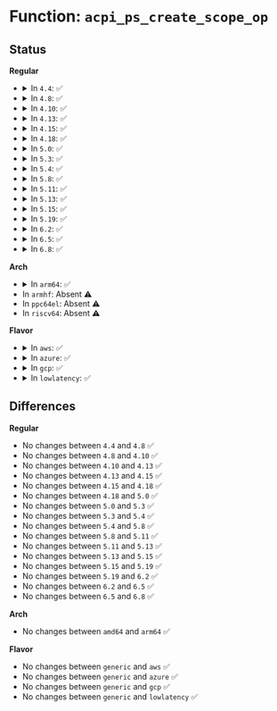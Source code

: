 # Function: <code>acpi_ps_create_scope_op</code>

## Status
<b>Regular</b>
<ul>
<li>
<details>
<summary>In <code>4.4</code>: ✅</summary>

```c
union acpi_parse_object *acpi_ps_create_scope_op(u8 *aml);
```

**Collision:** Unique Global

**Inline:** No

**Transformation:** False

**Instances:**

```
In drivers/acpi/acpica/psutils.c (ffffffff814a2469)
Location: drivers/acpi/acpica/psutils.c:63
Inline: False
Direct callers:
  - drivers/acpi/acpica/nsparse.c:acpi_ns_one_complete_parse
  - drivers/acpi/acpica/psxface.c:acpi_ps_execute_method
```
**Symbols:**

```
ffffffff814a2469-ffffffff814a248d: acpi_ps_create_scope_op (STB_GLOBAL)
```
</details>
</li>
<li>
<details>
<summary>In <code>4.8</code>: ✅</summary>

```c
union acpi_parse_object *acpi_ps_create_scope_op(u8 *aml);
```

**Collision:** Unique Global

**Inline:** No

**Transformation:** False

**Instances:**

```
In drivers/acpi/acpica/psutils.c (ffffffff814f1796)
Location: drivers/acpi/acpica/psutils.c:63
Inline: False
Direct callers:
  - drivers/acpi/acpica/nsparse.c:acpi_ns_one_complete_parse
  - drivers/acpi/acpica/psxface.c:acpi_ps_execute_method
```
**Symbols:**

```
ffffffff814f1796-ffffffff814f17ba: acpi_ps_create_scope_op (STB_GLOBAL)
```
</details>
</li>
<li>
<details>
<summary>In <code>4.10</code>: ✅</summary>

```c
union acpi_parse_object *acpi_ps_create_scope_op(u8 *aml);
```

**Collision:** Unique Global

**Inline:** No

**Transformation:** False

**Instances:**

```
In drivers/acpi/acpica/psutils.c (ffffffff815141f7)
Location: drivers/acpi/acpica/psutils.c:63
Inline: False
Direct callers:
  - drivers/acpi/acpica/nsparse.c:acpi_ns_one_complete_parse
  - drivers/acpi/acpica/psxface.c:acpi_ps_execute_table
  - drivers/acpi/acpica/psxface.c:acpi_ps_execute_method
```
**Symbols:**

```
ffffffff815141f7-ffffffff8151421b: acpi_ps_create_scope_op (STB_GLOBAL)
```
</details>
</li>
<li>
<details>
<summary>In <code>4.13</code>: ✅</summary>

```c
union acpi_parse_object *acpi_ps_create_scope_op(u8 *aml);
```

**Collision:** Unique Global

**Inline:** No

**Transformation:** False

**Instances:**

```
In drivers/acpi/acpica/psutils.c (ffffffff8152499e)
Location: drivers/acpi/acpica/psutils.c:64
Inline: False
Direct callers:
  - drivers/acpi/acpica/nsparse.c:acpi_ns_one_complete_parse
  - drivers/acpi/acpica/psxface.c:acpi_ps_execute_table
  - drivers/acpi/acpica/psxface.c:acpi_ps_execute_method
```
**Symbols:**

```
ffffffff8152499e-ffffffff815249c2: acpi_ps_create_scope_op (STB_GLOBAL)
```
</details>
</li>
<li>
<details>
<summary>In <code>4.15</code>: ✅</summary>

```c
union acpi_parse_object *acpi_ps_create_scope_op(u8 *aml);
```

**Collision:** Unique Global

**Inline:** No

**Transformation:** False

**Instances:**

```
In drivers/acpi/acpica/psutils.c (ffffffff8157a62b)
Location: drivers/acpi/acpica/psutils.c:64
Inline: False
Direct callers:
  - drivers/acpi/acpica/nsparse.c:acpi_ns_one_complete_parse
  - drivers/acpi/acpica/psxface.c:acpi_ps_execute_table
  - drivers/acpi/acpica/psxface.c:acpi_ps_execute_method
  - drivers/acpi/acpica/dbmethod.c:acpi_db_disassemble_method
```
**Symbols:**

```
ffffffff8157a62b-ffffffff8157a64f: acpi_ps_create_scope_op (STB_GLOBAL)
```
</details>
</li>
<li>
<details>
<summary>In <code>4.18</code>: ✅</summary>

```c
union acpi_parse_object *acpi_ps_create_scope_op(u8 *aml);
```

**Collision:** Unique Global

**Inline:** No

**Transformation:** False

**Instances:**

```
In drivers/acpi/acpica/psutils.c (ffffffff815b171f)
Location: drivers/acpi/acpica/psutils.c:30
Inline: False
Direct callers:
  - drivers/acpi/acpica/nsparse.c:acpi_ns_one_complete_parse
  - drivers/acpi/acpica/psxface.c:acpi_ps_execute_table
  - drivers/acpi/acpica/psxface.c:acpi_ps_execute_method
  - drivers/acpi/acpica/dbmethod.c:acpi_db_disassemble_method
```
**Symbols:**

```
ffffffff815b171f-ffffffff815b1743: acpi_ps_create_scope_op (STB_GLOBAL)
```
</details>
</li>
<li>
<details>
<summary>In <code>5.0</code>: ✅</summary>

```c
union acpi_parse_object *acpi_ps_create_scope_op(u8 *aml);
```

**Collision:** Unique Global

**Inline:** No

**Transformation:** False

**Instances:**

```
In drivers/acpi/acpica/psutils.c (ffffffff815ca85f)
Location: drivers/acpi/acpica/psutils.c:30
Inline: False
Direct callers:
  - drivers/acpi/acpica/nsparse.c:acpi_ns_one_complete_parse
  - drivers/acpi/acpica/psxface.c:acpi_ps_execute_table
  - drivers/acpi/acpica/psxface.c:acpi_ps_execute_method
```
**Symbols:**

```
ffffffff815ca85f-ffffffff815ca883: acpi_ps_create_scope_op (STB_GLOBAL)
```
</details>
</li>
<li>
<details>
<summary>In <code>5.3</code>: ✅</summary>

```c
union acpi_parse_object *acpi_ps_create_scope_op(u8 *aml);
```

**Collision:** Unique Global

**Inline:** No

**Transformation:** False

**Instances:**

```
In drivers/acpi/acpica/psutils.c (ffffffff815fc010)
Location: drivers/acpi/acpica/psutils.c:30
Inline: False
Direct callers:
  - drivers/acpi/acpica/nsparse.c:acpi_ns_one_complete_parse
  - drivers/acpi/acpica/psxface.c:acpi_ps_execute_table
  - drivers/acpi/acpica/psxface.c:acpi_ps_execute_method
```
**Symbols:**

```
ffffffff815fc010-ffffffff815fc034: acpi_ps_create_scope_op (STB_GLOBAL)
```
</details>
</li>
<li>
<details>
<summary>In <code>5.4</code>: ✅</summary>

```c
union acpi_parse_object *acpi_ps_create_scope_op(u8 *aml);
```

**Collision:** Unique Global

**Inline:** No

**Transformation:** False

**Instances:**

```
In drivers/acpi/acpica/psutils.c (ffffffff8161d4ba)
Location: drivers/acpi/acpica/psutils.c:30
Inline: False
Direct callers:
  - drivers/acpi/acpica/nsparse.c:acpi_ns_one_complete_parse
  - drivers/acpi/acpica/psxface.c:acpi_ps_execute_table
  - drivers/acpi/acpica/psxface.c:acpi_ps_execute_method
```
**Symbols:**

```
ffffffff8161d4ba-ffffffff8161d4de: acpi_ps_create_scope_op (STB_GLOBAL)
```
</details>
</li>
<li>
<details>
<summary>In <code>5.8</code>: ✅</summary>

```c
union acpi_parse_object *acpi_ps_create_scope_op(u8 *aml);
```

**Collision:** Unique Global

**Inline:** No

**Transformation:** False

**Instances:**

```
In drivers/acpi/acpica/psutils.c (ffffffff816c9a43)
Location: drivers/acpi/acpica/psutils.c:30
Inline: False
Direct callers:
  - drivers/acpi/acpica/nsparse.c:acpi_ns_one_complete_parse
  - drivers/acpi/acpica/psxface.c:acpi_ps_execute_table
  - drivers/acpi/acpica/psxface.c:acpi_ps_execute_method
```
**Symbols:**

```
ffffffff816c9a43-ffffffff816c9a67: acpi_ps_create_scope_op (STB_GLOBAL)
```
</details>
</li>
<li>
<details>
<summary>In <code>5.11</code>: ✅</summary>

```c
union acpi_parse_object *acpi_ps_create_scope_op(u8 *aml);
```

**Collision:** Unique Global

**Inline:** No

**Transformation:** False

**Instances:**

```
In drivers/acpi/acpica/psutils.c (ffffffff816e7a69)
Location: drivers/acpi/acpica/psutils.c:30
Inline: False
Direct callers:
  - drivers/acpi/acpica/nsparse.c:acpi_ns_one_complete_parse
  - drivers/acpi/acpica/psxface.c:acpi_ps_execute_table
  - drivers/acpi/acpica/psxface.c:acpi_ps_execute_method
```
**Symbols:**

```
ffffffff816e7a69-ffffffff816e7a8d: acpi_ps_create_scope_op (STB_GLOBAL)
```
</details>
</li>
<li>
<details>
<summary>In <code>5.13</code>: ✅</summary>

```c
union acpi_parse_object *acpi_ps_create_scope_op(u8 *aml);
```

**Collision:** Unique Global

**Inline:** No

**Transformation:** False

**Instances:**

```
In drivers/acpi/acpica/psutils.c (ffffffff816c992c)
Location: drivers/acpi/acpica/psutils.c:30
Inline: False
Direct callers:
  - drivers/acpi/acpica/nsparse.c:acpi_ns_one_complete_parse
  - drivers/acpi/acpica/psxface.c:acpi_ps_execute_table
  - drivers/acpi/acpica/psxface.c:acpi_ps_execute_method
```
**Symbols:**

```
ffffffff816c992c-ffffffff816c9950: acpi_ps_create_scope_op (STB_GLOBAL)
```
</details>
</li>
<li>
<details>
<summary>In <code>5.15</code>: ✅</summary>

```c
union acpi_parse_object *acpi_ps_create_scope_op(u8 *aml);
```

**Collision:** Unique Global

**Inline:** No

**Transformation:** False

**Instances:**

```
In drivers/acpi/acpica/psutils.c (ffffffff81740cce)
Location: drivers/acpi/acpica/psutils.c:30
Inline: False
Direct callers:
  - drivers/acpi/acpica/nsparse.c:acpi_ns_one_complete_parse
  - drivers/acpi/acpica/psxface.c:acpi_ps_execute_table
  - drivers/acpi/acpica/psxface.c:acpi_ps_execute_method
```
**Symbols:**

```
ffffffff81740cce-ffffffff81740cf2: acpi_ps_create_scope_op (STB_GLOBAL)
```
</details>
</li>
<li>
<details>
<summary>In <code>5.19</code>: ✅</summary>

```c
union acpi_parse_object *acpi_ps_create_scope_op(u8 *aml);
```

**Collision:** Unique Global

**Inline:** No

**Transformation:** False

**Instances:**

```
In drivers/acpi/acpica/psutils.c (ffffffff81872687)
Location: drivers/acpi/acpica/psutils.c:30
Inline: False
Direct callers:
  - drivers/acpi/acpica/nsparse.c:acpi_ns_one_complete_parse
  - drivers/acpi/acpica/psxface.c:acpi_ps_execute_table
  - drivers/acpi/acpica/psxface.c:acpi_ps_execute_method
```
**Symbols:**

```
ffffffff81872687-ffffffff818726b3: acpi_ps_create_scope_op (STB_GLOBAL)
```
</details>
</li>
<li>
<details>
<summary>In <code>6.2</code>: ✅</summary>

```c
union acpi_parse_object *acpi_ps_create_scope_op(u8 *aml);
```

**Collision:** Unique Global

**Inline:** No

**Transformation:** False

**Instances:**

```
In drivers/acpi/acpica/psutils.c (ffffffff819b3500)
Location: drivers/acpi/acpica/psutils.c:30
Inline: False
Direct callers:
  - drivers/acpi/acpica/nsparse.c:acpi_ns_one_complete_parse
  - drivers/acpi/acpica/psxface.c:acpi_ps_execute_table
  - drivers/acpi/acpica/psxface.c:acpi_ps_execute_method
```
**Symbols:**

```
ffffffff819b3500-ffffffff819b352c: acpi_ps_create_scope_op (STB_GLOBAL)
```
</details>
</li>
<li>
<details>
<summary>In <code>6.5</code>: ✅</summary>

```c
union acpi_parse_object *acpi_ps_create_scope_op(u8 *aml);
```

**Collision:** Unique Global

**Inline:** No

**Transformation:** False

**Instances:**

```
In drivers/acpi/acpica/psutils.c (ffffffff819fa400)
Location: drivers/acpi/acpica/psutils.c:30
Inline: False
Direct callers:
  - drivers/acpi/acpica/nsparse.c:acpi_ns_one_complete_parse
  - drivers/acpi/acpica/psxface.c:acpi_ps_execute_table
  - drivers/acpi/acpica/psxface.c:acpi_ps_execute_method
```
**Symbols:**

```
ffffffff819fa400-ffffffff819fa42c: acpi_ps_create_scope_op (STB_GLOBAL)
```
</details>
</li>
<li>
<details>
<summary>In <code>6.8</code>: ✅</summary>

```c
union acpi_parse_object *acpi_ps_create_scope_op(u8 *aml);
```

**Collision:** Unique Global

**Inline:** No

**Transformation:** False

**Instances:**

```
In drivers/acpi/acpica/psutils.c (ffffffff81a45250)
Location: drivers/acpi/acpica/psutils.c:30
Inline: False
Direct callers:
  - drivers/acpi/acpica/nsparse.c:acpi_ns_one_complete_parse
  - drivers/acpi/acpica/psxface.c:acpi_ps_execute_table
  - drivers/acpi/acpica/psxface.c:acpi_ps_execute_method
```
**Symbols:**

```
ffffffff81a45250-ffffffff81a4527c: acpi_ps_create_scope_op (STB_GLOBAL)
```
</details>
</li>
</ul>
<b>Arch</b>
<ul>
<li>
<details>
<summary>In <code>arm64</code>: ✅</summary>

```c
union acpi_parse_object *acpi_ps_create_scope_op(u8 *aml);
```

**Collision:** Unique Global

**Inline:** No

**Transformation:** False

**Instances:**

```
In drivers/acpi/acpica/psutils.c (ffff800010793e10)
Location: drivers/acpi/acpica/psutils.c:30
Inline: False
Direct callers:
  - drivers/acpi/acpica/nsparse.c:acpi_ns_one_complete_parse
  - drivers/acpi/acpica/psxface.c:acpi_ps_execute_table
  - drivers/acpi/acpica/psxface.c:acpi_ps_execute_method
```
**Symbols:**

```
ffff800010793e10-ffff800010793e50: acpi_ps_create_scope_op (STB_GLOBAL)
```
</details>
</li>
<li>
In <code>armhf</code>: Absent ⚠️
</li>
<li>
In <code>ppc64el</code>: Absent ⚠️
</li>
<li>
In <code>riscv64</code>: Absent ⚠️
</li>
</ul>
<b>Flavor</b>
<ul>
<li>
<details>
<summary>In <code>aws</code>: ✅</summary>

```c
union acpi_parse_object *acpi_ps_create_scope_op(u8 *aml);
```

**Collision:** Unique Global

**Inline:** No

**Transformation:** False

**Instances:**

```
In drivers/acpi/acpica/psutils.c (ffffffff815f9244)
Location: drivers/acpi/acpica/psutils.c:30
Inline: False
Direct callers:
  - drivers/acpi/acpica/nsparse.c:acpi_ns_one_complete_parse
  - drivers/acpi/acpica/psxface.c:acpi_ps_execute_table
  - drivers/acpi/acpica/psxface.c:acpi_ps_execute_method
```
**Symbols:**

```
ffffffff815f9244-ffffffff815f9268: acpi_ps_create_scope_op (STB_GLOBAL)
```
</details>
</li>
<li>
<details>
<summary>In <code>azure</code>: ✅</summary>

```c
union acpi_parse_object *acpi_ps_create_scope_op(u8 *aml);
```

**Collision:** Unique Global

**Inline:** No

**Transformation:** False

**Instances:**

```
In drivers/acpi/acpica/psutils.c (ffffffff815e477e)
Location: drivers/acpi/acpica/psutils.c:30
Inline: False
Direct callers:
  - drivers/acpi/acpica/nsparse.c:acpi_ns_one_complete_parse
  - drivers/acpi/acpica/psxface.c:acpi_ps_execute_table
  - drivers/acpi/acpica/psxface.c:acpi_ps_execute_method
```
**Symbols:**

```
ffffffff815e477e-ffffffff815e47a2: acpi_ps_create_scope_op (STB_GLOBAL)
```
</details>
</li>
<li>
<details>
<summary>In <code>gcp</code>: ✅</summary>

```c
union acpi_parse_object *acpi_ps_create_scope_op(u8 *aml);
```

**Collision:** Unique Global

**Inline:** No

**Transformation:** False

**Instances:**

```
In drivers/acpi/acpica/psutils.c (ffffffff8161179a)
Location: drivers/acpi/acpica/psutils.c:30
Inline: False
Direct callers:
  - drivers/acpi/acpica/nsparse.c:acpi_ns_one_complete_parse
  - drivers/acpi/acpica/psxface.c:acpi_ps_execute_table
  - drivers/acpi/acpica/psxface.c:acpi_ps_execute_method
```
**Symbols:**

```
ffffffff8161179a-ffffffff816117be: acpi_ps_create_scope_op (STB_GLOBAL)
```
</details>
</li>
<li>
<details>
<summary>In <code>lowlatency</code>: ✅</summary>

```c
union acpi_parse_object *acpi_ps_create_scope_op(u8 *aml);
```

**Collision:** Unique Global

**Inline:** No

**Transformation:** False

**Instances:**

```
In drivers/acpi/acpica/psutils.c (ffffffff8162b64a)
Location: drivers/acpi/acpica/psutils.c:30
Inline: False
Direct callers:
  - drivers/acpi/acpica/nsparse.c:acpi_ns_one_complete_parse
  - drivers/acpi/acpica/psxface.c:acpi_ps_execute_table
  - drivers/acpi/acpica/psxface.c:acpi_ps_execute_method
```
**Symbols:**

```
ffffffff8162b64a-ffffffff8162b66e: acpi_ps_create_scope_op (STB_GLOBAL)
```
</details>
</li>
</ul>

## Differences
<b>Regular</b>
<ul>
<li>
No changes between <code>4.4</code> and <code>4.8</code> ✅
</li>
<li>
No changes between <code>4.8</code> and <code>4.10</code> ✅
</li>
<li>
No changes between <code>4.10</code> and <code>4.13</code> ✅
</li>
<li>
No changes between <code>4.13</code> and <code>4.15</code> ✅
</li>
<li>
No changes between <code>4.15</code> and <code>4.18</code> ✅
</li>
<li>
No changes between <code>4.18</code> and <code>5.0</code> ✅
</li>
<li>
No changes between <code>5.0</code> and <code>5.3</code> ✅
</li>
<li>
No changes between <code>5.3</code> and <code>5.4</code> ✅
</li>
<li>
No changes between <code>5.4</code> and <code>5.8</code> ✅
</li>
<li>
No changes between <code>5.8</code> and <code>5.11</code> ✅
</li>
<li>
No changes between <code>5.11</code> and <code>5.13</code> ✅
</li>
<li>
No changes between <code>5.13</code> and <code>5.15</code> ✅
</li>
<li>
No changes between <code>5.15</code> and <code>5.19</code> ✅
</li>
<li>
No changes between <code>5.19</code> and <code>6.2</code> ✅
</li>
<li>
No changes between <code>6.2</code> and <code>6.5</code> ✅
</li>
<li>
No changes between <code>6.5</code> and <code>6.8</code> ✅
</li>
</ul>
<b>Arch</b>
<ul>
<li>
No changes between <code>amd64</code> and <code>arm64</code> ✅
</li>
</ul>
<b>Flavor</b>
<ul>
<li>
No changes between <code>generic</code> and <code>aws</code> ✅
</li>
<li>
No changes between <code>generic</code> and <code>azure</code> ✅
</li>
<li>
No changes between <code>generic</code> and <code>gcp</code> ✅
</li>
<li>
No changes between <code>generic</code> and <code>lowlatency</code> ✅
</li>
</ul>

